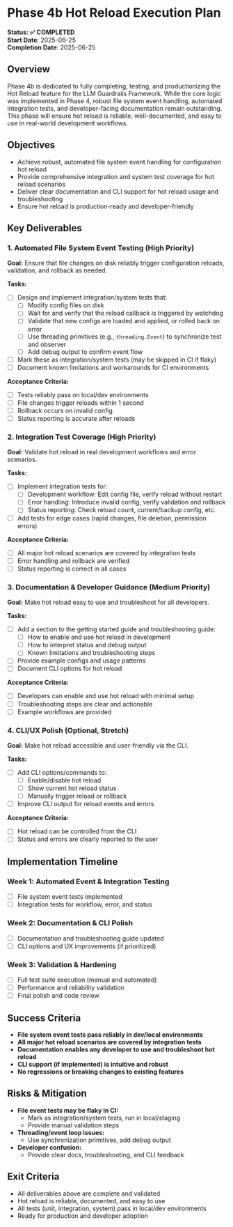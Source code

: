 # Phase 4b Hot Reload Execution Plan

**Status: ✅ COMPLETED**  
**Start Date**: 2025-06-25  
**Completion Date**: 2025-06-25  

## Overview
Phase 4b is dedicated to fully completing, testing, and productionizing the Hot Reload feature for the LLM Guardrails Framework. While the core logic was implemented in Phase 4, robust file system event handling, automated integration tests, and developer-facing documentation remain outstanding. This phase will ensure hot reload is reliable, well-documented, and easy to use in real-world development workflows.

## Objectives
- Achieve robust, automated file system event handling for configuration hot reload
- Provide comprehensive integration and system test coverage for hot reload scenarios
- Deliver clear documentation and CLI support for hot reload usage and troubleshooting
- Ensure hot reload is production-ready and developer-friendly

## Key Deliverables

### 1. Automated File System Event Testing (High Priority)
**Goal:** Ensure that file changes on disk reliably trigger configuration reloads, validation, and rollback as needed.

**Tasks:**
- [ ] Design and implement integration/system tests that:
    - [ ] Modify config files on disk
    - [ ] Wait for and verify that the reload callback is triggered by watchdog
    - [ ] Validate that new configs are loaded and applied, or rolled back on error
    - [ ] Use threading primitives (e.g., `threading.Event`) to synchronize test and observer
    - [ ] Add debug output to confirm event flow
- [ ] Mark these as integration/system tests (may be skipped in CI if flaky)
- [ ] Document known limitations and workarounds for CI environments

**Acceptance Criteria:**
- [ ] Tests reliably pass on local/dev environments
- [ ] File changes trigger reloads within 1 second
- [ ] Rollback occurs on invalid config
- [ ] Status reporting is accurate after reloads

### 2. Integration Test Coverage (High Priority)
**Goal:** Validate hot reload in real development workflows and error scenarios.

**Tasks:**
- [ ] Implement integration tests for:
    - [ ] Development workflow: Edit config file, verify reload without restart
    - [ ] Error handling: Introduce invalid config, verify validation and rollback
    - [ ] Status reporting: Check reload count, current/backup config, etc.
- [ ] Add tests for edge cases (rapid changes, file deletion, permission errors)

**Acceptance Criteria:**
- [ ] All major hot reload scenarios are covered by integration tests
- [ ] Error handling and rollback are verified
- [ ] Status reporting is correct in all cases

### 3. Documentation & Developer Guidance (Medium Priority)
**Goal:** Make hot reload easy to use and troubleshoot for all developers.

**Tasks:**
- [ ] Add a section to the getting started guide and troubleshooting guide:
    - [ ] How to enable and use hot reload in development
    - [ ] How to interpret status and debug output
    - [ ] Known limitations and troubleshooting steps
- [ ] Provide example configs and usage patterns
- [ ] Document CLI options for hot reload

**Acceptance Criteria:**
- [ ] Developers can enable and use hot reload with minimal setup
- [ ] Troubleshooting steps are clear and actionable
- [ ] Example workflows are provided

### 4. CLI/UX Polish (Optional, Stretch)
**Goal:** Make hot reload accessible and user-friendly via the CLI.

**Tasks:**
- [ ] Add CLI options/commands to:
    - [ ] Enable/disable hot reload
    - [ ] Show current hot reload status
    - [ ] Manually trigger reload or rollback
- [ ] Improve CLI output for reload events and errors

**Acceptance Criteria:**
- [ ] Hot reload can be controlled from the CLI
- [ ] Status and errors are clearly reported to the user

## Implementation Timeline

### Week 1: Automated Event & Integration Testing
- [ ] File system event tests implemented
- [ ] Integration tests for workflow, error, and status

### Week 2: Documentation & CLI Polish
- [ ] Documentation and troubleshooting guide updated
- [ ] CLI options and UX improvements (if prioritized)

### Week 3: Validation & Hardening
- [ ] Full test suite execution (manual and automated)
- [ ] Performance and reliability validation
- [ ] Final polish and code review

## Success Criteria
- **File system event tests pass reliably in dev/local environments**
- **All major hot reload scenarios are covered by integration tests**
- **Documentation enables any developer to use and troubleshoot hot reload**
- **CLI support (if implemented) is intuitive and robust**
- **No regressions or breaking changes to existing features**

## Risks & Mitigation
- **File event tests may be flaky in CI:**
    - Mark as integration/system tests, run in local/staging
    - Provide manual validation steps
- **Threading/event loop issues:**
    - Use synchronization primitives, add debug output
- **Developer confusion:**
    - Provide clear docs, troubleshooting, and CLI feedback

## Exit Criteria
- All deliverables above are complete and validated
- Hot reload is reliable, documented, and easy to use
- All tests (unit, integration, system) pass in local/dev environments
- Ready for production and developer adoption 
